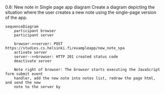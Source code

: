 0.6: New note in Single page app diagram
Create a diagram depicting the situation where the user creates a new note using the single-page version of the app.

```mermaid
sequenceDiagram
    participant browser
    participant server
    
    browser->>server: POST https://studies.cs.helsinki.fi/exampleapp/new_note_spa 
    activate server
    server-->>browser: HTTP 201 created status code
    deactivate server
    
    Note right of browser: The browser starts executing the JavaScript form submit event
    handler, add the new note into notes list, redraw the page html, and send the new
    note to the server by    
```
